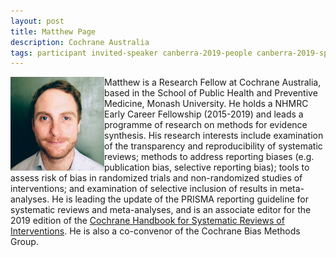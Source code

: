 ```yaml
---
layout: post
title: Matthew Page
description: Cochrane Australia
tags: participant invited-speaker canberra-2019-people canberra-2019-speaker
---
```

<img align="left" width="150" height="150" src="/assets/people/Page_Matthew.jpeg" alt="Matthew Page"/>Matthew is a Research Fellow at Cochrane Australia, based in the School of Public Health and Preventive Medicine, Monash University. He holds a NHMRC Early Career Fellowship (2015-2019) and leads a programme of research on methods for evidence synthesis. His research interests include examination of the transparency and reproducibility of systematic reviews; methods to address reporting biases (e.g. publication bias, selective reporting bias); tools to assess risk of bias in randomized trials and non-randomized studies of interventions; and examination of selective inclusion of results in meta-analyses. He is leading the update of the PRISMA reporting guideline for systematic reviews and meta-analyses, and is an associate editor for the 2019 edition of the <a href="https://training.cochrane.org/handbook">Cochrane Handbook for Systematic Reviews of Interventions</a>. He is also a co-convenor of the Cochrane Bias Methods Group.  

<a href="https://research.monash.edu/en/persons/matthew-page" title="Homepage" target="_blank" rel="noopener">
  <i class="fa fa-home fa-2x" style="color:#4FB3A9"></i>
</a>